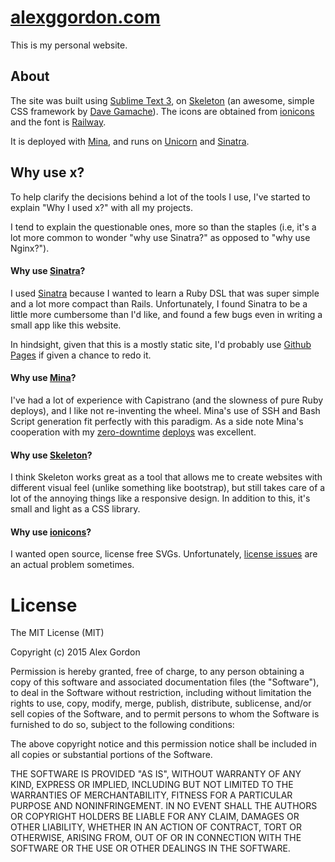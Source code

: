[alexggordon.com](http://alexggordon.com)
===============

This is my personal website. 

## About
The site was built using [Sublime Text 3](http://www.sublimetext.com/3), on [Skeleton](http://getskeleton.com/) (an awesome, simple CSS framework by [Dave Gamache](http://davegamache.com/)). The icons are obtained from [ionicons](http://ionicons.com/) and the font is [Railway](http://www.google.com/fonts/specimen/Raleway).

It is deployed with [Mina](http://nadarei.co/mina/), and runs on [Unicorn](http://unicorn.bogomips.org/) and [Sinatra](http://www.sinatrarb.com/).

## Why use x? 
To help clarify the decisions behind a lot of the tools I use, I've started to explain "Why I used x?" with all my projects. 

I tend to explain the questionable ones, more so than the staples (i.e, it's a lot more common to wonder "why use Sinatra?" as opposed to "why use Nginx?"). 


#### Why use [Sinatra](http://www.sinatrarb.com/)?
I used [Sinatra](http://www.sinatrarb.com/) because I wanted to learn a Ruby DSL that was super simple and a lot more compact than Rails. Unfortunately, I found Sinatra to be a little more cumbersome than I'd like, and found a few bugs even in writing a small app like this website. 

In hindsight, given that this is a mostly static site, I'd probably use [Github Pages](https://pages.github.com/) if given a chance to redo it. 

#### Why use [Mina](http://nadarei.co/mina/)?
I've had a lot of experience with Capistrano (and the slowness of pure Ruby deploys), and I like not re-inventing the wheel. Mina's use of SSH and Bash Script generation fit perfectly with this  paradigm. As a side note Mina's cooperation with my [zero-downtime](https://github.com/alexggordon/alexggordon/blob/37854a07190ab3ae90a951ec3eb07647f77589db/config/unicorn.rb#L40) [deploys](https://github.com/alexggordon/alexggordon/blob/37854a07190ab3ae90a951ec3eb07647f77589db/config/deploy.rb#L56) was excellent. 

#### Why use [Skeleton](http://getskeleton.com/)?
I think Skeleton works great as a tool that allows me to create websites with different visual feel (unlike something like bootstrap), but still takes care of a lot of the annoying things like a responsive design. In addition to this, it's small and light as a CSS library. 

#### Why use [ionicons](http://ionicons.com/)?
I wanted open source, license free SVGs. Unfortunately, [license issues](https://twitter.com/alexggordon/status/546724595865116672) are an actual problem sometimes. 



License
===============
The MIT License (MIT)

Copyright (c) 2015 Alex Gordon

Permission is hereby granted, free of charge, to any person obtaining a copy
of this software and associated documentation files (the "Software"), to deal
in the Software without restriction, including without limitation the rights
to use, copy, modify, merge, publish, distribute, sublicense, and/or sell
copies of the Software, and to permit persons to whom the Software is
furnished to do so, subject to the following conditions:

The above copyright notice and this permission notice shall be included in all
copies or substantial portions of the Software.

THE SOFTWARE IS PROVIDED "AS IS", WITHOUT WARRANTY OF ANY KIND, EXPRESS OR
IMPLIED, INCLUDING BUT NOT LIMITED TO THE WARRANTIES OF MERCHANTABILITY,
FITNESS FOR A PARTICULAR PURPOSE AND NONINFRINGEMENT. IN NO EVENT SHALL THE
AUTHORS OR COPYRIGHT HOLDERS BE LIABLE FOR ANY CLAIM, DAMAGES OR OTHER
LIABILITY, WHETHER IN AN ACTION OF CONTRACT, TORT OR OTHERWISE, ARISING FROM,
OUT OF OR IN CONNECTION WITH THE SOFTWARE OR THE USE OR OTHER DEALINGS IN THE
SOFTWARE.
